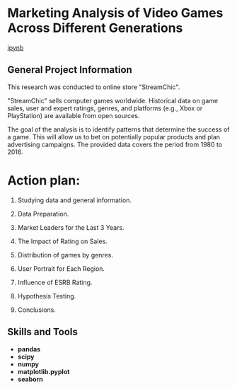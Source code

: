 
# Marketing Analysis of Video Games Across Different Generations

[ipynb]([https://github.com/Santonika/Analysis_of_the_video_game_marke](https://github.com/Santonika/Portfolio_Yandex_Practicum/blob/Analysis_of_Video_Games/Analysis_of_the_video_game_market/Analysis_of_the_video_game_market.ipynb))

## General Project Information
This research was conducted to online store "StreamChic".

"StreamChic" sells computer games worldwide. Historical data on game sales, user and expert ratings, genres, and platforms (e.g., Xbox or PlayStation) are available from open sources.

The goal of the analysis is to identify patterns that determine the success of a game. This will allow us to bet on potentially popular products and plan advertising campaigns. The provided data covers the period from 1980 to 2016.

# Action plan:

1) Studying data and general information.

2) Data Preparation.

3) Market Leaders for the Last 3 Years.

4) The Impact of Rating on Sales.

4) Distribution of games by genres.

5) User Portrait for Each Region.

6) Influence of ESRB Rating.

7) Hypothesis Testing.

8) Conclusions.


## Skills and Tools

- **pandas**
- **scipy**
- **numpy**
- **matplotlib.pyplot**
- **seaborn**
